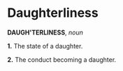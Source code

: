 # Daughterliness

**DAUGH'TERLINESS**, _noun_

**1.** The state of a daughter.

**2.** The conduct becoming a daughter.